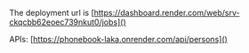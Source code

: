 The deployment url is [https://dashboard.render.com/web/srv-ckqcbb62eoec739nkut0/jobs]()

APIs: [https://phonebook-laka.onrender.com/api/persons]()
